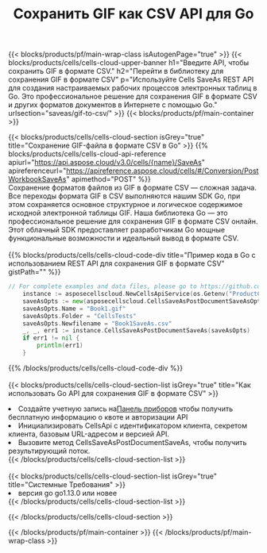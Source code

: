 ﻿---
title:  Сохранить GIF как CSV API для Go
description:  Облачные API и SDK для Microsoft Excel и OpenOffice Calc. Преобразование электронной таблицы в файл другого формата.
url: /ru/go/saveas/gif-to-csv/
---
{{< blocks/products/pf/main-wrap-class isAutogenPage="true" >}}
{{< blocks/products/cells/cells-cloud-upper-banner h1="Введите API, чтобы сохранить GIF в формате CSV." h2="Перейти в библиотеку для сохранения GIF в формате CSV" p="Используйте Cells SaveAs REST API для создания настраиваемых рабочих процессов электронных таблиц в Go. Это профессиональное решение для сохранения GIF в формате CSV и других форматов документов в Интернете с помощью Go." urlsection="saveas/gif-to-csv/" >}}
{{< blocks/products/pf/main-container >}}

{{< blocks/products/cells/cells-cloud-section isGrey="true" title="Сохранение GIF-файла в формате CSV в Go" >}}
{{% blocks/products/cells/cells-cloud-api-reference apiurl="https://api.aspose.cloud/v3.0/cells/{name}/SaveAs" apireferenceurl="https://apireference.aspose.cloud/cells/#/Conversion/PostWorkbookSaveAs" apimethod="POST" %}}
<br/>
Сохранение форматов файлов из GIF в формате CSV — сложная задача. Все переходы формата GIF в CSV выполняются нашим SDK Go, при этом сохраняется основное структурное и логическое содержимое исходной электронной таблицы GIF. Наша библиотека Go — это профессиональное решение для сохранения GIF в формате CSV онлайн. Этот облачный SDK предоставляет разработчикам Go мощные функциональные возможности и идеальный вывод в формате CSV.
<br/>
<br/>
{{% blocks/products/cells/cells-cloud-code-div title="Пример кода в Go с использованием REST API для сохранения GIF в формате CSV" gistPath="" %}}
  
```go
// For complete examples and data files, please go to https://github.com/aspose-cells-cloud/aspose-cells-cloud-go/
    instance := asposecellscloud.NewCellsApiService(os.Getenv("ProductClientId"), os.Getenv("ProductClientSecret"))
    saveAsOpts := new(asposecellscloud.CellsSaveAsPostDocumentSaveAsOpts)
    saveAsOpts.Name = "Book1.gif"
    saveAsOpts.Folder = "CellsTests"
    saveAsOpts.Newfilename = "Book1SaveAs.csv"
    _, _, err1 := instance.CellsSaveAsPostDocumentSaveAs(saveAsOpts)
    if err1 != nil {
	    println(err1)
    }
```
  
{{% /blocks/products/cells/cells-cloud-code-div %}}
<br/>
<br/>
{{< blocks/products/cells/cells-cloud-section-list isGrey="true" title="Как использовать Go API для сохранения GIF в формате CSV" >}}
<li> Создайте учетную запись на<a href="https://dashboard.aspose.cloud/">Панель приборов</a> чтобы получить бесплатную информацию о квоте и авторизации API</li>
<li>Инициализировать CellsApi с идентификатором клиента, секретом клиента, базовым URL-адресом и версией API.</li>
<li>Вызовите метод CellsSaveAsPostDocumentSaveAs, чтобы получить результирующий поток.</li>
{{< /blocks/products/cells/cells-cloud-section-list >}}
<br/>
<br/>
{{< blocks/products/cells/cells-cloud-section-list isGrey="true" title="Системные Требования" >}}
<li>версия go go1.13.0 или новее</li>
{{< /blocks/products/cells/cells-cloud-section-list >}}

{{< /blocks/products/cells/cells-cloud-section >}}

{{< /blocks/products/pf/main-container >}}
{{< /blocks/products/pf/main-wrap-class >}}

